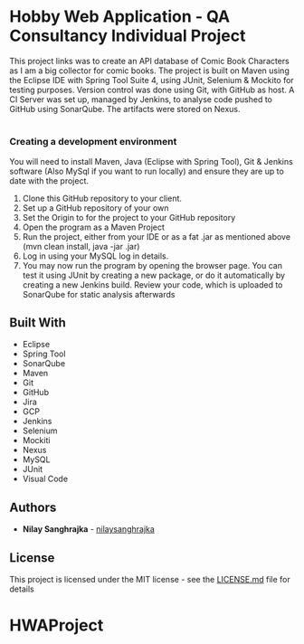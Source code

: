 
# Hobby Web Application - QA Consultancy Individual Project

This project links was to create an API database of Comic Book Characters as I am a big collector for comic books.
The project is built on Maven using the Eclipse IDE with Spring Tool Suite 4, using JUnit, Selenium & Mockito for testing purposes. 
Version control was done using Git, with GitHub as host. 
A CI Server was set up, managed by Jenkins, to analyse code pushed to GitHub using SonarQube. The artifacts were stored on Nexus.

#
### Creating a development environment

You will need to install
Maven, Java (Eclipse with Spring Tool), Git & Jenkins software (Also MySql if you want to run locally) and ensure they are up to date with the project.

1) Clone this GitHub repository to your client.
2) Set up a GitHub repository of your own
3) Set the Origin to for the project to your GitHub repository
4) Open the program as a Maven Project
5) Run the project, either from your IDE or as a fat .jar as mentioned above (mvn clean install, java -jar <name>.jar)
6) Log in using your MySQL log in details.
7) You may now run the program by opening the browser page. You can test it using JUnit by creating a new package, or do it automatically by creating a new Jenkins build. Review your code, which is uploaded to SonarQube for static analysis afterwards

## Built With

* Eclipse
* Spring Tool
* SonarQube
* Maven
* Git
* GitHub
* Jira
* GCP
* Jenkins
* Selenium
* Mockiti
* Nexus
* MySQL
* JUnit
* Visual Code

## Authors

* **Nilay Sanghrajka** - [nilaysanghrajka](https://github.com/nilaysanghrajka)

## License

This project is licensed under the MIT license - see the [LICENSE.md](LICENSE.md) file for details 

# HWAProject
